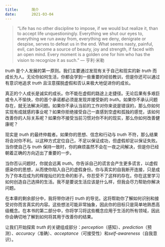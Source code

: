 ```yaml
---
title:      简介
date:       2021-03-04
---
```




> “Life has no other discipline to impose, if we would but realize it, than to accept life unquestioningly. Everything we shut our eyes to, everything we run away from, everything we deny, denigrate or despise, serves to defeat us in the end. What seems nasty, painful, evil, can become a source of beauty, joy and strength, if faced with an open mind. Every moment is a golden one for him who has the vision to recognize it as such.” — 亨利·米勒

*truth* 是个人发展的第一原则。我们主要通过发现有关于自己和现实的新 *truth* 而成长为人。无论你如何生活，你都会学到一些重要的经验教训，但是你还可以通过有意识地追求 *truth* 且注意摆脱虚假和否认来极大地促进你的成长。

真正的个人成长是诚实的成长。你不能在虚假的路途上走捷径。无论后果有多艰巨或令人不愉快，你的首个承诺都必须是发现并接受新的 *truth*。如果你不承认问题存在，就无法解决问题。如果你不承认当前的工作对你来说是错误的，那么你如何实现有成就感的事业呢？如果你拒绝接受自己一直感到空虚和孤独的感觉，该如何改善你的人际关系呢？如果你不接受当前习惯对你不利的现实，那么你如何改善健康呢？

现实是 *truth* 的最终仲裁者。如果你的思想、信念和行动与 *truth* 不符，那么结果将会对你不利。以这种方式定位自己，不足以保证成功，但虚假却足以保证失败。当你使自己与 *truth* 保持一致时，你的麻烦虽然不会在一夜之间解决，但是你已经朝着正确的方向迈出了重要的一步。

当你否认问题时，你就会远离 *truth*。你告诉自己的谎言会产生更多谎言，以虚假感染你的思想，从而使你陷入自己的虚假身份。你与真实的自我断开连接，只是成为了你本应成为的辉煌灿烂的生命的影子。你忍受不了这样的存在。你在这里学习如何创造自己选择的生活。我不是要说生活应该是什么样，但我会尽力帮助你解决问题。

在本章的剩余部分中，我将带你进行 *truth* 的导览。这将帮助你了解如何识别和接受对你而言真实的内容。这些想法可能非常抽象，因此你的目标只是简单地熟悉高级概念。在本书的第二部分中，你将学习将这些概念应用于生活的所有领域，因此你会确切地了解到如何将其用于改善你的结果。

让我们开始探索 *truth* 的关键组成部分：*perception*（感知）、*prediction*（预测）、*accuracy*（准确）、*acceptance*（可接受性）和*self-awareness*（自我意识）。
